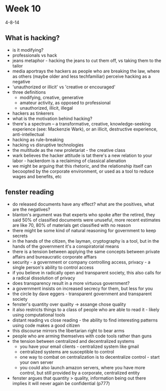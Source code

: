 # Week 10
4-8-14

## What is hacking?
+ is it modifying?
+ professionals vs hack
+ jeans metaphor - hacking the jeans to cut them off, vs taking them to the tailor
+ media aportrays the hackers as people who are breaking the law, where as others (maybe older and less techfamiliar) perceive hacking as a negative
+ 'unauthorized or illicit' vs 'creative or encouraged'
+ three definitions
  - modifying, creative, generative
  - amateur activity, as opposed to professional
  - unauthorized, illicit, illegal
+ hackers as tinkerers
+ what is the motivation behind hacking?
+ there's a spectrum – a transformative, creative, knowledge-seeking experience (see: Mackenzie Wark), or an illicit, destructive experience, anti-intellectual
+ hacking as rule-breaking
+ hacking vs disruptive technologies
+ the multitude as the new proletariat - the creative class
+ wark believes the hacker attitude is tat there's a new relation to your labor - hackerdom is a reclaiming of classical alienation
+ we might be arguing that this rhetoric, and the relationship itself can becoopted by the corporate environment, or used as a tool to reduce wages and benefits, etc

## fenster reading
+ do released documents have any effect? what are the positives, what are the negatives?
+ blanton's argument was that experts who spoke after the retired, they said 50% of classified documents were unuseful, more recent estimates are like 70, 80% of materials get classified with no reason
+ there might be some kind of natural reasoning for government to keep secrets
+ in the hands of the citizen, the layman, cryptography is a tool, but in the hands of the government it's a conspiratorial means
+ there is a tension between applying the same concepts between private affairs and bureaucratic corporate affiars
+ security - a government or company controlling access, privacy - a single person's ability to control access
+ if you believe in radically open and transparent society, this also calls for a radical dissolution of privacy
+ does transparency result in a more virtuous government?
+ a government insists on increased secrecy for them, but less for you
+ the circle by dave eggers - transparent government and transparent society
+ fenster's quantity over quality -> assange chose quality
+ it also restricts things to a class of people who are able to read it - likely using computational tools
+ distant reading vs close reading - the ability to find interesting patterns using code makes a good citizen
+ this discourse mirrors the libertarian right to bear arms
+ people who are arming themselves with code tools rather than guns
+ the tension between centralized and decentralized systems
  - you have your email clients - centralized system like gmail
  - centralized systems are susceptible to control
  - one way to combat on centralization is to decentralize control - start your own server
  - you could also launch amazon servers, where you have more control, but still provided by a corporate, centralized entity
+ fenster argues that quantity > quality, information being out there implies it will never again be confidential (p777)
 
